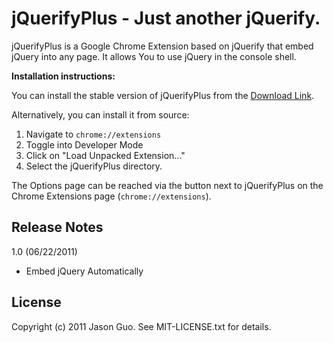jQuerifyPlus - Just another jQuerify.
========================================

jQuerifyPlus is a Google Chrome Extension  based on jQuerify  that embed jQuery into any page. It allows You to use jQuery in the console shell.

__Installation instructions:__

You can install the stable version of jQuerifyPlus from the
[Download Link](https://github.com/downloads/jsonvi/jQuerifyPlus/jQuerifyPlus.crx).

Alternatively, you can install it from source:

1. Navigate to `chrome://extensions`
2. Toggle into Developer Mode
3. Click on "Load Unpacked Extension..."
4. Select the jQuerifyPlus directory.

The Options page can be reached via the button next to jQuerifyPlus on
the Chrome Extensions page (`chrome://extensions`).

Release Notes
-------------

1.0 (06/22/2011)

 - Embed jQuery Automatically

License
-------
Copyright (c) 2011 Jason Guo. See MIT-LICENSE.txt for details.

